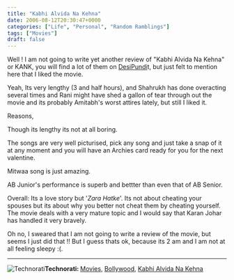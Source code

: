 ```yaml
---
title: "Kabhi Alvida Na Kehna"
date: 2006-08-12T20:30:47+0000
categories: ["Life", "Personal", "Random Ramblings"]
tags: ["Movies"]
draft: false
---
```


Well ! I am not going to write yet another review of "Kabhi Alvida Na Kehna" or KANK, you will find a lot of them on <a href="http://www.desipundit.com/">DesiPundi</a>t,  but just felt to mention here that I liked the movie.

Yeah, Its very lengthy (3 and half hours), and Shahrukh has done overacting several times and Rani might have shed a gallon of tear through out the movie and its probably Amitabh's worst attires lately, but still I liked it.

Reasons,

Though its lengthy its not at all boring.

The songs are very well picturised, pick any song and just take a snap of it at any moment and you will have an Archies card ready for you for the next valentine.

Mitwaa song is just amazing.

AB Junior's performance is superb and bettter than even that of AB Senior.

Overall: Its a love story but '<em>Zara Hatke</em>'. Its not about cheating your spouses but its about why you better not cheat them by cheating yourself. The movie deals with a very mature topic and I would say that Karan Johar has handled it very bravely.

Oh no, I sweared that I am not going to write a review of the movie, but seems I just did that !! But I guess thats ok, because its 2 am and I am not at all feeling sleepy :(.

<hr /><img src="http://rakeshkumar.wordpress.com/wp-content/uploads/2006/08/technorati.gif" alt="Technorati" /><strong>Technorati: </strong><a href="http://www.technorati.com/tag/Movies" rel="tag">Movies</a>, <a href="http://www.technorati.com/tag/Bollywood" rel="tag">Bollywood</a>, <a href="http://www.technorati.com/tag/Kabhi+Alvida+Na+Kehna" rel="tag">Kabhi Alvida Na Kehna</a>